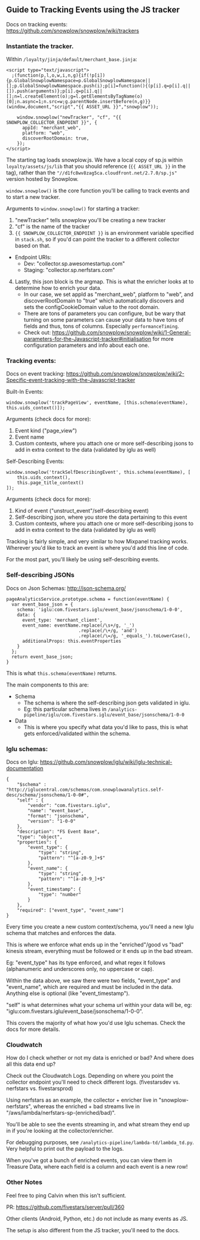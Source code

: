 ## Guide to Tracking Events using the JS tracker
Docs on tracking events: https://github.com/snowplow/snowplow/wiki/trackers


### Instantiate the tracker.

Within `/loyalty/jinja/default/merchant_base.jinja`:
```
<script type="text/javascript">
  ;(function(p,l,o,w,i,n,g){if(!p[i]){p.GlobalSnowplowNamespace=p.GlobalSnowplowNamespace||[];p.GlobalSnowplowNamespace.push(i);p[i]=function(){(p[i].q=p[i].q||[]).push(arguments)};p[i].q=p[i].q||[];n=l.createElement(o);g=l.getElementsByTagName(o)[0];n.async=1;n.src=w;g.parentNode.insertBefore(n,g)}}(window,document,"script","{{ ASSET_URL }}","snowplow"));

    window.snowplow("newTracker", "cf", "{{ SNOWPLOW_COLLECTOR_ENDPOINT }}", {
      appId: "merchant_web",
      platform: "web",
      discoverRootDomain: true,
    });
</script>
```

The starting tag loads snowplow.js. We have a local copy of sp.js within `loyalty/assets/js/lib` that you should reference (`{{ ASSET_URL }}` in the tag), rather than the `"//d1fc8wv8zag5ca.cloudfront.net/2.7.0/sp.js"` version hosted by Snowplow.

`window.snowplow()` is the core function you'll be calling to track events and to start a new tracker.

Arguments to `window.snowplow()` for starting a tracker:

1. "newTracker" tells snowplow you'll be creating a new tracker
2. "cf" is the name of the tracker
3. `{{ SNOWPLOW_COLLECTOR_ENDPOINT }}` is an environment variable specified in `stack.sh`, so if you'd can point the tracker to a different collector based on that. 
* Endpoint URIs: 
	* Dev: "collector.sp.awesomestartup.com"
	* Staging: "collector.sp.nerfstars.com"
4. Lastly, this json block is the argmap. This is what the enricher looks at to determine how to enrich your data. 
	* In our case, we set appId as "merchant_web", platform to "web", and discoverRootDomain to "true" which automatically discovers and sets the configCookieDomain value to the root domain. 
	* There are tons of parameters you can configure, but be wary that turning on some parameters can cause your data to have tons of fields and thus, tons of columns. Especially `performanceTiming`.
	* Check out: https://github.com/snowplow/snowplow/wiki/1-General-parameters-for-the-Javascript-tracker#initialisation for more configuration parameters and info about each one.


### Tracking events:
Docs on event tracking: https://github.com/snowplow/snowplow/wiki/2-Specific-event-tracking-with-the-Javascript-tracker

Built-In Events:
```
window.snowplow('trackPageView', eventName, [this.schema(eventName), this.uids_context()]);
```
Arguments (check docs for more):
1. Event kind ("page_view")
2. Event name
3. Custom contexts, where you attach one or more self-describing jsons to add in extra context to the data (validated by iglu as well)

Self-Describing Events:
```
window.snowplow('trackSelfDescribingEvent', this.schema(eventName), [
	this.uids_context(),
	this.page_title_context()
]);
```
Arguments (check docs for more):
1. Kind of event ("unstruct_event"/self-describing event)
2. Self-describing json, where you store the data pertaining to this event
3. Custom contexts, where you attach one or more self-describing jsons to add in extra context to the data (validated by iglu as well)

Tracking is fairly simple, and very similar to how Mixpanel tracking works. Wherever you'd like to track an event is where you'd add this line of code.

For the most part, you'll likely be using self-describing events.


### Self-describing JSONs
Docs on Json Schemas: http://json-schema.org/

```
pageAnalyticsService.prototype.schema = function(eventName) {
  var event_base_json = {
    schema: 'iglu:com.fivestars.iglu/event_base/jsonschema/1-0-0',
    data: {
      event_type: 'merchant_client',
      event_name: eventName.replace(/\s+/g, '_')
                           .replace(/\+/g, 'and')
                           .replace(/\=/g, '_equals_').toLowerCase(),
      additionalProps: this.eventProperties
    }
  };
  return event_base_json;
}
```

This is what `this.schema(eventName)` returns.

The main components to this are:
* Schema
	* The schema is where the self-describing json gets validated in iglu.
	* Eg: this particular schema lives in `/analytics-pipeline/iglu/com.fivestars.iglu/event_base/jsonschema/1-0-0`
* Data
	* This is where you specify what data you'd like to pass, this is what gets enforced/validated within the schema.


### Iglu schemas:
Docs on Iglu: https://github.com/snowplow/iglu/wiki/Iglu-technical-documentation

```
{
    "$schema" : "http://iglucentral.com/schemas/com.snowplowanalytics.self-desc/schema/jsonschema/1-0-0#",
    "self" : {
        "vendor": "com.fivestars.iglu",
        "name": "event_base",
        "format": "jsonschema",
        "version": "1-0-0"
    },
    "description": "FS Event Base",
    "type": "object",
    "properties": {
        "event_type": {
            "type": "string",
            "pattern": "^[a-z0-9_]+$"
        },
        "event_name": {
            "type": "string",
            "pattern": "^[a-z0-9_]+$"
        },
        "event_timestamp": {
            "type": "number"
        }
    },
    "required": ["event_type", "event_name"]
}
```

Every time you create a new custom context/schema, you'll need a new Iglu schema that matches and enforces the data.

This is where we enforce what ends up in the "enriched"/good vs "bad" kinesis stream, everything must be followed or it ends up in the bad stream.

Eg: "event_type" has its type enforced, and what regex it follows (alphanumeric and underscores only, no uppercase or cap).

Within the data above, we saw there were two fields, "event_type" and "event_name", which are required and must be included in the data. Anything else is optional (like "event_timestamp").

"self" is what determines what your schema url within your data will be, eg: "iglu:com.fivestars.iglu/event_base/jsonschema/1-0-0".

This covers the majority of what how you'd use Iglu schemas. Check the docs for more details.


### Cloudwatch

How do I check whether or not my data is enriched or bad? And where does all this data end up?

Check out the Cloudwatch Logs. Depending on where you point the collector endpoint you'll need to check different logs. (fivestarsdev vs. nerfstars vs. fivestarsprod)

Using nerfstars as an example, the collector + enricher live in "snowplow-nerfstars", whereas the enriched + bad streams live in "/aws/lambda/nerfstars-sp-(enriched/bad)".

You'll be able to see the events streaming in, and what stream they end up in if you're looking at the collector/enricher.

For debugging purposes, see `/analytics-pipeline/lambda-td/lambda_td.py`. Very helpful to print out the payload to the logs.

When you've got a bunch of enriched events, you can view them in Treasure Data, where each field is a column and each event is a new row!

### Other Notes

Feel free to ping Calvin when this isn't sufficient.

PR: https://github.com/fivestars/server/pull/360

Other clients (Android, Python, etc.) do not include as many events as JS. 

The setup is also different from the JS tracker, you'll need to the docs.

